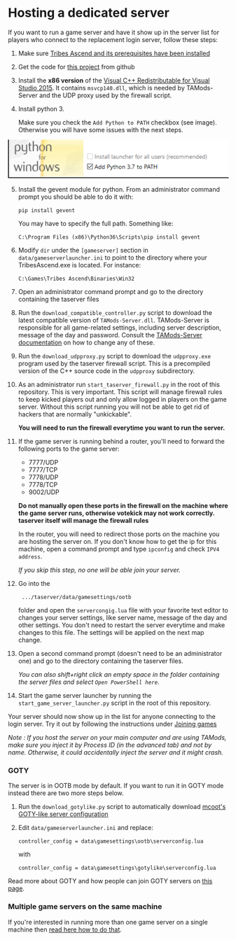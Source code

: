 # Hosting a dedicated server

If you want to run a game server and have it show up in the server list for players who
connect to the replacement login server, follow these steps:

1. Make sure [Tribes Ascend and its prerequisites have been installed](installing_tribes_and_prerequisites.md)

2. Get the code for [this project](https://github.com/Griffon26/taserver) from github

3. Install the **x86 version** of the
   [Visual C++ Redistributable for Visual Studio 2015](https://www.microsoft.com/en-us/download/details.aspx?id=48145).
   It contains `msvcp140.dll`, which is needed by TAMods-Server and the UDP proxy used by the
   firewall script.

4. Install python 3.

   Make sure you check the `Add Python to PATH` checkbox (see image). Otherwise you will have some issues with the next steps.

  ![python_setup](./images/../../images/python_installer.PNG)

5. Install the gevent module for python. From an administrator command prompt you should be able 
   to do it with:

    ```
    pip install gevent
    ```
    
   You may have to specify the full path. Something like:
   
    ```
    C:\Program Files (x86)\Python36\Scripts\pip install gevent
    ```

6. Modify `dir` under the `[gameserver]` section in `data/gameserverlauncher.ini` to point to 
   the directory where your TribesAscend.exe is located. For instance:

    ```
    C:\Games\Tribes Ascend\Binaries\Win32
    ```

7. Open an administrator command prompt and go to the directory containing the taserver files

8. Run the `download_compatible_controller.py` script to download the latest compatible
   version of `TAMods-Server.dll`. TAMods-Server is responsible for all game-related settings,
   including server description, message of the day and password. 
   Consult the [TAMods-Server documentation](https://www.tamods.org/docs/doc_srv_api_overview.html)
   on how to change any of these.

9. Run the `download_udpproxy.py` script to download the `udpproxy.exe` program used by the 
   taserver firewall script. This is a precompiled version of the C++ source code in the `udpproxy`
   subdirectory.
   
10. As an administrator run `start_taserver_firewall.py` in the root of this repository. This is very 
   important. This script will manage firewall rules to keep kicked players out and only allow 
   logged in players on the game server. Without this script running you will not be able to get
   rid of hackers that are normally "unkickable". 

      **You will need to run the firewall everytime you want to run the server.**

11. If the game server is running behind a router, you'll need to forward the following ports to
    the game server:
    
    * 7777/UDP
    * 7777/TCP
    * 7778/UDP
    * 7778/TCP
    * 9002/UDP
    
    **Do not manually open these ports in the firewall on the machine where the game server runs,
      otherwise votekick may not work correctly. taserver itself will manage the firewall rules**
   
    In the router, you will need to redirect those ports on the machine you are hosting the server on.
    If you don't know how to get the ip for this machine, open a command prompt and type `ipconfig` and
    check `IPV4 address`.
      
    *If you skip this step, no one will be able join your server.*

12. Go into the 
    
         .../taserver/data/gamesettings/ootb

    folder and open the `servercongig.lua` file with your favorite
    text editor to changes your server settings, like server name, message of the day and other 
    settings. You don't need to restart the server everytime and make changes to this file. 
    The settings will be applied on the next map change.

13. Open a second command prompt (doesn't need to be an administrator one) and go to the
    directory containing the taserver files.

    *You can also shift+right click an empty space in the folder containing the server files 
    and select `Open PowerShell here`.*
 
14. Start the game server launcher by running the `start_game_server_launcher.py` script in the 
    root of this repository.


Your server should now show up in the list for anyone connecting to the login server.
Try it out by following the instructions under [Joining games](joining_games.md)

*Note : If you host the server on your main computer and are using TAMods, 
make sure you inject it by Process ID (in the advanced tab) and not by name. Otherwise, it could accidentally inject
the server and it might crash.*

### GOTY

The server is in OOTB mode by default. If you want to run it in GOTY mode instead there are two
more steps below.

1. Run the `download_gotylike.py` script to automatically download 
   [mcoot's GOTY-like server configuration](https://github.com/mcoot/tamods-server-gotylike)
   
2. Edit `data/gameserverlauncher.ini` and replace:

       controller_config = data\gamesettings\ootb\serverconfig.lua
       
   with
   
       controller_config = data\gamesettings\gotylike\serverconfig.lua

Read more about GOTY and how people can join GOTY servers on 
[this page](joining_goty_servers.md).

### Multiple game servers on the same machine

If you're interested in running more than one game server on a single machine then
[read here how to do that](hosting_multiple_game_servers.md). 
